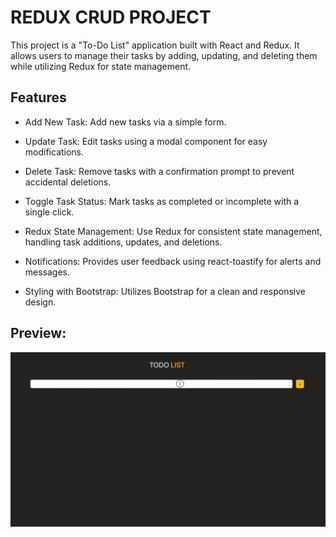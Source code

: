 <h1>REDUX CRUD PROJECT</h1>

<p>This project is a "To-Do List" application built with React and Redux. It allows users to manage their tasks by adding, updating, and deleting them while utilizing Redux for state management.</p>

<h2>Features</h2>

<list>

- Add New Task: Add new tasks via a simple form.

- Update Task: Edit tasks using a modal component for easy modifications.

- Delete Task: Remove tasks with a confirmation prompt to prevent accidental deletions.

- Toggle Task Status: Mark tasks as completed or incomplete with a single click.

- Redux State Management: Use Redux for consistent state management, handling task additions, updates, and deletions.

- Notifications: Provides user feedback using react-toastify for alerts and messages.

- Styling with Bootstrap: Utilizes Bootstrap for a clean and responsive design.

</list>

<h2>Preview:</h2>

![](image.gif)
